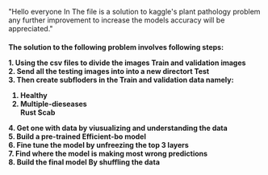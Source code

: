 "Hello everyone In The file is a solution to kaggle's plant pathology problem any further improvement to increase the models accuracy will be appreciated."

<h4>
    <p>The solution to the following problem involves following steps:</p>
    1. Using the csv files to divide the images Train and validation images
    <br>
    2. Send all the testing images into into a new directort Test
    <br>
    3. Then create subfloders in the Train and validation data namely:
       <ol>
            <li>Healthy</li>
            <li>Multiple-dieseases</li>
            </li>Rust</li>
            </li>Scab</li>
       </ol>
    4. Get one with data by viusualizing and understanding the data
    <br>
    5. Build a pre-trained Efficient-bo model
    <br>
    6. Fine tune the model by unfreezing the top 3 layers
    <br>
    7. Find where the model is making most wrong predictions
    <br> 
    8. Build the final model By shuffling the data
    <br>
</h4>